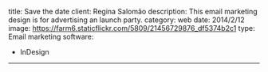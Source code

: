 title: Save the date
client: Regina Salomão
description: This email marketing design is for advertising an launch party.
category: web
date: 2014/2/12
image: https://farm6.staticflickr.com/5809/21456729876_df5374b2c1
type: Email marketing
software:
- InDesign
---
